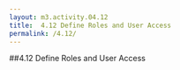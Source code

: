 ```yaml
---
layout: m3.activity.04.12
title: 	4.12 Define Roles and User Access		
permalink: /4.12/
---
```

##4.12 Define Roles and User Access		
